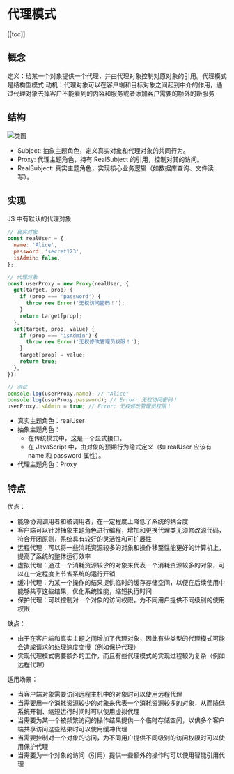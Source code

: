 # 代理模式

[[toc]]

## 概念

定义：给某一个对象提供一个代理，并由代理对象控制对原对象的引用。代理模式是结构型模式
动机：代理对象可以在客户端和目标对象之间起到中介的作用，通过代理对象去掉客户不能看到的内容和服务或者添加客户需要的额外的新服务

## 结构

![类图](https://image-bucket-1307756649.cos.ap-chengdu.myqcloud.com/image/20250711182526211.png)

- Subject: 抽象主题角色，定义真实对象和代理对象的共同行为。
- Proxy: 代理主题角色，持有 RealSubject 的引用，控制对其的访问。
- RealSubject: 真实主题角色，实现核心业务逻辑（如数据库查询、文件读写）。

## 实现

JS 中有默认的代理对象

```js
// 真实对象
const realUser = {
  name: 'Alice',
  password: 'secret123',
  isAdmin: false,
};

// 代理对象
const userProxy = new Proxy(realUser, {
  get(target, prop) {
    if (prop === 'password') {
      throw new Error('无权访问密码！');
    }
    return target[prop];
  },
  set(target, prop, value) {
    if (prop === 'isAdmin') {
      throw new Error('无权修改管理员权限！');
    }
    target[prop] = value;
    return true;
  },
});

// 测试
console.log(userProxy.name); // "Alice"
console.log(userProxy.password); // Error: 无权访问密码！
userProxy.isAdmin = true; // Error: 无权修改管理员权限！
```

- 真实主题角色：realUser
- 抽象主题角色：
  - 在传统模式中，这是一个显式接口。
  - 在 JavaScript 中，由对象的预期行为隐式定义（如 realUser 应该有 name 和 password 属性）。
- 代理主题角色：Proxy

## 特点

优点：

- 能够协调调用者和被调用者，在一定程度上降低了系统的耦合度
- 客户端可以针对抽象主题角色进行编程，增加和更换代理类无须修改源代码，符合开闭原则，系统具有较好的灵活性和可扩展性
- 远程代理：可以将一些消耗资源较多的对象和操作移至性能更好的计算机上，提高了系统的整体运行效率
- 虚拟代理：通过一个消耗资源较少的对象来代表一个消耗资源较多的对象，可以在一定程度上节省系统的运行开销
- 缓冲代理：为某一个操作的结果提供临时的缓存存储空间，以便在后续使用中能够共享这些结果，优化系统性能，缩短执行时间
- 保护代理：可以控制对一个对象的访问权限，为不同用户提供不同级别的使用权限

缺点：

- 由于在客户端和真实主题之间增加了代理对象，因此有些类型的代理模式可能会造成请求的处理速度变慢（例如保护代理）
- 实现代理模式需要额外的工作，而且有些代理模式的实现过程较为复杂（例如远程代理）

适用场景：

- 当客户端对象需要访问远程主机中的对象时可以使用远程代理
- 当需要用一个消耗资源较少的对象来代表一个消耗资源较多的对象，从而降低系统开销、缩短运行时间时可以使用虚拟代理
- 当需要为某一个被频繁访问的操作结果提供一个临时存储空间，以供多个客户端共享访问这些结果时可以使用缓冲代理
- 当需要控制对一个对象的访问，为不同用户提供不同级别的访问权限时可以使用保护代理
- 当需要为一个对象的访问（引用）提供一些额外的操作时可以使用智能引用代理
